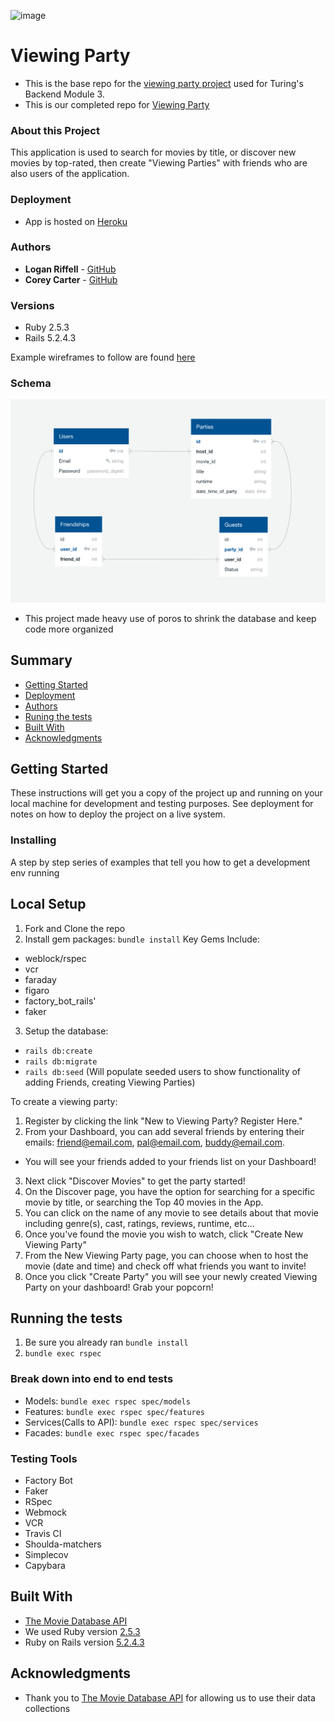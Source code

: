 ![image](https://travis-ci.org/lkriffell/viewing_party.svg?branch=main)

# Viewing Party

  - This is the base repo for the [viewing party project](https://backend.turing.io/module3/projects/viewing_party) used for Turing's Backend Module 3.
  - This is our completed repo for [Viewing Party](https://github.com/lkriffell/viewing_party)

### About this Project

This application is used to search for movies by title, or discover new movies by top-rated, then create "Viewing Parties" with friends who
are also users of the application.

### Deployment
  - App is hosted on [Heroku](https://viewing-party-lr-cc.herokuapp.com/)

### Authors
  - **Logan Riffell** - [GitHub](https://github.com/coreycartercodes)
  - **Corey Carter** - [GitHub](https://github.com/lkriffell)

### Versions

- Ruby 2.5.3
- Rails 5.2.4.3

Example wireframes to follow are found [here](https://backend.turing.io/module3/projects/viewing_party/wireframes)

### Schema

  ![Schema](/app/assets/images/schema.png)
  - This project made heavy use of poros to shrink the database and keep code more organized

## Summary

  - [Getting Started](#getting-started)
  - [Deployment](#deployment)
  - [Authors](#authors)
  - [Runing the tests](#running-the-tests)
  - [Built With](#built-with)
  - [Acknowledgments](#acknowledgments)

## Getting Started

These instructions will get you a copy of the project up and running on
your local machine for development and testing purposes. See deployment
for notes on how to deploy the project on a live system.

### Installing

A step by step series of examples that tell you how to get a development
env running

## Local Setup

1. Fork and Clone the repo
2. Install gem packages: `bundle install`
  Key Gems Include:
  - weblock/rspec
  - vcr
  - faraday
  - figaro
  - factory_bot_rails'
  - faker

3. Setup the database:
- `rails db:create`
- `rails db:migrate`
- `rails db:seed` (Will populate seeded users to show functionality of adding Friends, creating Viewing Parties)

To create a viewing party:
1. Register by clicking the link "New to Viewing Party? Register Here."
2. From your Dashboard, you can add several friends by entering their emails: friend@email.com, pal@email.com, buddy@email.com.
- You will see your friends added to your friends list on your Dashboard!
3. Next click "Discover Movies" to get the party started!
4. On the Discover page, you have the option for searching for a specific movie by title, or searching the Top 40 movies in the App.
5. You can click on the name of any movie to see details about that movie including genre(s), cast, ratings, reviews, runtime, etc...
6. Once you've found the movie you wish to watch, click "Create New Viewing Party"
7. From the New Viewing Party page, you can choose when to host the movie (date and time) and check off what friends you want to invite!
8. Once you click "Create Party" you will see your newly created Viewing Party on your dashboard! Grab your popcorn!

## Running the tests
1. Be sure you already ran `bundle install`
2. `bundle exec rspec`

### Break down into end to end tests

- Models: `bundle exec rspec spec/models`
- Features: `bundle exec rspec spec/features`
- Services(Calls to API): `bundle exec rspec spec/services`
- Facades: `bundle exec rspec spec/facades`

### Testing Tools
  - Factory Bot
  - Faker
  - RSpec
  - Webmock
  - VCR
  - Travis CI
  - Shoulda-matchers
  - Simplecov
  - Capybara

## Built With
  - [The Movie Database API](https://developers.themoviedb.org/3)
  - We used Ruby version [2.5.3](https://ruby-doc.org/core-2.5.3/)
  - Ruby on Rails version [5.2.4.3](https://rubygems.org/gems/rails/versions/5.2.4.3)

## Acknowledgments
  - Thank you to [The Movie Database API](https://developers.themoviedb.org/3) for allowing us to use their data collections
